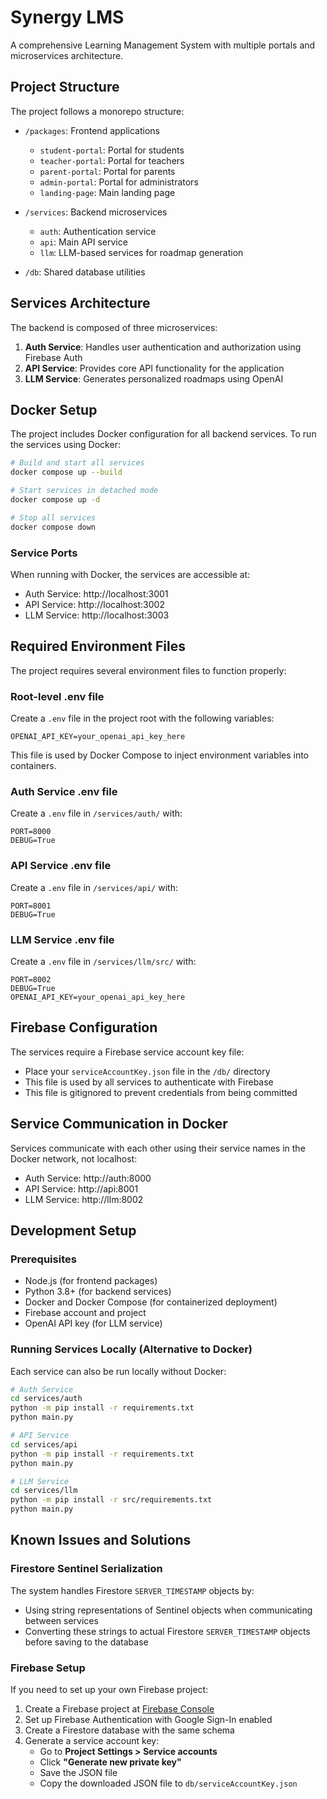 # Synergy LMS

A comprehensive Learning Management System with multiple portals and microservices architecture.

## Project Structure

The project follows a monorepo structure:

- `/packages`: Frontend applications
  - `student-portal`: Portal for students
  - `teacher-portal`: Portal for teachers
  - `parent-portal`: Portal for parents
  - `admin-portal`: Portal for administrators
  - `landing-page`: Main landing page

- `/services`: Backend microservices
  - `auth`: Authentication service
  - `api`: Main API service
  - `llm`: LLM-based services for roadmap generation

- `/db`: Shared database utilities

## Services Architecture

The backend is composed of three microservices:

1. **Auth Service**: Handles user authentication and authorization using Firebase Auth
2. **API Service**: Provides core API functionality for the application
3. **LLM Service**: Generates personalized roadmaps using OpenAI

## Docker Setup

The project includes Docker configuration for all backend services. To run the services using Docker:

```bash
# Build and start all services
docker compose up --build

# Start services in detached mode
docker compose up -d

# Stop all services
docker compose down
```

### Service Ports

When running with Docker, the services are accessible at:

- Auth Service: http://localhost:3001
- API Service: http://localhost:3002
- LLM Service: http://localhost:3003

## Required Environment Files

The project requires several environment files to function properly:

### Root-level .env file

Create a `.env` file in the project root with the following variables:

```env
OPENAI_API_KEY=your_openai_api_key_here
```

This file is used by Docker Compose to inject environment variables into containers.

### Auth Service .env file

Create a `.env` file in `/services/auth/` with:

```env
PORT=8000
DEBUG=True
```

### API Service .env file

Create a `.env` file in `/services/api/` with:

```env
PORT=8001
DEBUG=True
```

### LLM Service .env file

Create a `.env` file in `/services/llm/src/` with:

```env
PORT=8002
DEBUG=True
OPENAI_API_KEY=your_openai_api_key_here
```

## Firebase Configuration

The services require a Firebase service account key file:

- Place your `serviceAccountKey.json` file in the `/db/` directory
- This file is used by all services to authenticate with Firebase
- This file is gitignored to prevent credentials from being committed

## Service Communication in Docker

Services communicate with each other using their service names in the Docker network, not localhost:

- Auth Service: http://auth:8000
- API Service: http://api:8001
- LLM Service: http://llm:8002

## Development Setup

### Prerequisites

- Node.js (for frontend packages)
- Python 3.8+ (for backend services)
- Docker and Docker Compose (for containerized deployment)
- Firebase account and project
- OpenAI API key (for LLM service)

### Running Services Locally (Alternative to Docker)

Each service can also be run locally without Docker:

```bash
# Auth Service
cd services/auth
python -m pip install -r requirements.txt
python main.py

# API Service
cd services/api
python -m pip install -r requirements.txt
python main.py

# LLM Service
cd services/llm
python -m pip install -r src/requirements.txt
python main.py
```

## Known Issues and Solutions

### Firestore Sentinel Serialization

The system handles Firestore `SERVER_TIMESTAMP` objects by:

- Using string representations of Sentinel objects when communicating between services
- Converting these strings to actual Firestore `SERVER_TIMESTAMP` objects before saving to the database

### Firebase Setup

If you need to set up your own Firebase project:

1. Create a Firebase project at [Firebase Console](https://console.firebase.google.com/)
2. Set up Firebase Authentication with Google Sign-In enabled
3. Create a Firestore database with the same schema
4. Generate a service account key:
   - Go to **Project Settings > Service accounts**
   - Click **"Generate new private key"**
   - Save the JSON file
   - Copy the downloaded JSON file to `db/serviceAccountKey.json`